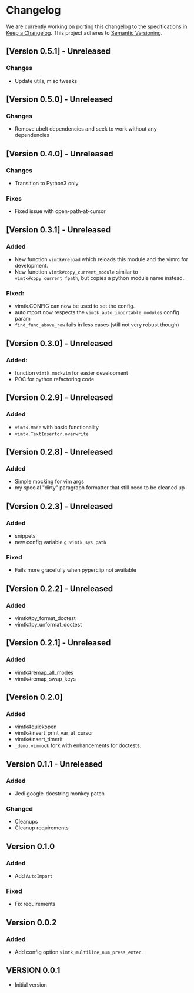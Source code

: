 # Changelog

We are currently working on porting this changelog to the specifications in
[Keep a Changelog](https://keepachangelog.com/en/1.0.0/).
This project adheres to [Semantic Versioning](https://semver.org/spec/v2.0.0.html).


## [Version 0.5.1] - Unreleased


### Changes
* Update utils, misc tweaks


## [Version 0.5.0] - Unreleased

### Changes
* Remove ubelt dependencies and seek to work without any dependencies


## [Version 0.4.0] - Unreleased

### Changes
* Transition to Python3 only

### Fixes
* Fixed issue with open-path-at-cursor


## [Version 0.3.1] - Unreleased

### Added

* New function `vimtk#reload` which reloads this module and the vimrc for development.
* New function `vimtk#copy_current_module` similar to
  `vimtk#copy_current_fpath`, but copies a python module name instead.

### Fixed:

* vimtk.CONFIG can now be used to set the config.
* autoimport now respects the `vimtk_auto_importable_modules` config param
* `find_func_above_row` fails in less cases (still not very robust though)


## [Version 0.3.0] - Unreleased

### Added:

* function `vimtk.mockvim` for easier development
* POC for python refactoring code


## [Version 0.2.9] - Unreleased

### Added 
* `vimtk.Mode` with basic functionality
* `vimtk.TextInsertor.overwrite` 

## [Version 0.2.8] - Unreleased

### Added 
* Simple mocking for vim args
* my special "dirty" paragraph formatter that still need to be cleaned up


## [Version 0.2.3] - Unreleased

### Added 
* snippets
* new config variable `g:vimtk_sys_path`

### Fixed
* Fails more gracefully when pyperclip not available 


## [Version 0.2.2] - Unreleased

### Added 
* vimtk#py_format_doctest
* vimtk#py_unformat_doctest

## [Version 0.2.1] - Unreleased

### Added 
* vimtk#remap_all_modes
* vimtk#remap_swap_keys


## [Version 0.2.0] 

### Added 
* vimtk#quickopen
* vimtk#insert_print_var_at_cursor
* vimtk#insert_timerit
* `_demo.vimmock` fork with enhancements for doctests.


## Version 0.1.1 - Unreleased

### Added
* Jedi google-docstring monkey patch


### Changed
* Cleanups
* Cleanup requirements


## Version 0.1.0

### Added
* Add `AutoImport`

### Fixed
* Fix requirements


## Version 0.0.2

### Added
* Add config option `vimtk_multiline_num_press_enter`.


## VERSION 0.0.1

* Initial version

